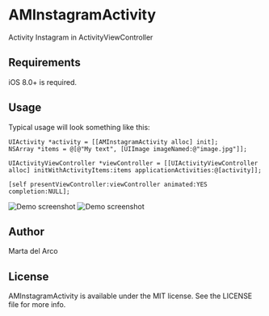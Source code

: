 # AMInstagramActivity
Activity Instagram in ActivityViewController


## Requirements

iOS 8.0+ is required.

## Usage

Typical usage will look something like this:

    UIActivity *activity = [[AMInstagramActivity alloc] init];
    NSArray *items = @[@"My text", [UIImage imageNamed:@"image.jpg"]];
    
    UIActivityViewController *viewController = [[UIActivityViewController alloc] initWithActivityItems:items applicationActivities:@[activity]];
    
    [self presentViewController:viewController animated:YES completion:NULL];



![Demo screenshot](https://raw.github.com/delarcomarta/AMInstagramActivity/master/photo1.png)
![Demo screenshot](https://raw.github.com/delarcomarta/AMInstagramActivity/master/photo2.png)

## Author

Marta del Arco

## License

AMInstagramActivity is available under the MIT license. See the LICENSE file for more info.